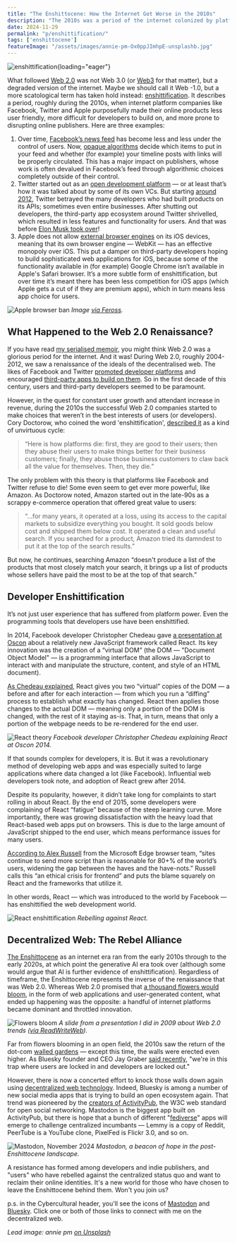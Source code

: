 ```yaml
---
title: "The Enshittocene: How the Internet Got Worse in the 2010s"
description: "The 2010s was a period of the internet colonized by platforms, which caused 'enshittification' of web products. Users and developers both suffered, but are fighting back now through the decentralized web."
date: 2024-11-29
permalink: "p/enshittification/"
tags: ['enshittocene']
featureImage: "/assets/images/annie-pm-Ox0ppJImhpE-unsplashb.jpg"
---
```


![enshittification](/assets/images/annie-pm-Ox0ppJImhpE-unsplashb.jpg){loading="eager"}

What followed [Web 2.0](/web20/) was not Web 3.0 (or [Web3](https://thenewstack.io/web3-stack-what-web-2-0-developers-need-to-know/) for that matter), but a degraded version of the internet. Maybe we should call it Web -1.0, but a more scatological term has taken hold instead: [enshittification](https://en.wikipedia.org/wiki/Enshittification). It describes a period, roughly during the 2010s, when internet platform companies like Facebook, Twitter and Apple purposefully made their online products less user friendly, more difficult for developers to build on, and more prone to disrupting online publishers. Here are three examples:

1. Over time, [Facebook’s news feed](/p/019-web20-summit-2006-lou-reed/) has become less and less under the control of users. Now, [opaque algorithms](https://ricmac.org/2018/03/28/millennials-social-networks/) decide which items to put in your feed and whether (for example) your timeline posts with links will be properly circulated. This has a major impact on publishers, whose work is often devalued in Facebook’s feed through algorithmic choices completely outside of their control.
2. Twitter started out as an [open development platform](/p/twitter-in-2007-the-open-platform/) — or at least that’s how it was talked about by some of its own VCs. But starting [around 2012](https://www.theverge.com/2012/7/9/3135406/twitter-api-open-closed-facebook-walled-garden), Twitter betrayed the many developers who had built products on its APIs; sometimes even entire businesses. After shutting out developers, the third-party app ecosystem around Twitter shrivelled, which resulted in less features and functionality for users. And that was before [Elon Musk took over](https://thenewstack.io/what-elon-musks-twitter-takeover-means-for-developers/)!
3. Apple does not allow [external browser engines](https://thenewstack.io/apples-browser-engine-ban-is-holding-back-web-app-innovation/) on its iOS devices, meaning that its own browser engine — WebKit — has an effective monopoly over iOS. This put a damper on third-party developers hoping to build sophisticated web applications for iOS, because some of the functionality available in (for example) Google Chrome isn’t available in Apple's Safari browser. It’s a more subtle form of enshittification, but over time it’s meant there has been less competition for iOS apps (which Apple gets a cut of if they are premium apps), which in turn means less app choice for users.

![Apple browser ban](/assets/images/apple-browser-ban.jpeg)
*Image [via Feross](https://twitter.com/feross/status/1439801611623174144/photo/1).*

## What Happened to the Web 2.0 Renaissance?

If you have read [my serialised memoir](/p/roadmap-bubbleblog/), you might think Web 2.0 was a glorious period for the internet. And it was! During Web 2.0, roughly 2004-2012, we saw a renaissance of the ideals of the decentralised web. The likes of Facebook and Twitter [promoted developer platforms](/p/twitter-in-2007-key-facts/) and encouraged [third-party apps to build on them](/p/internet-2007/). So in the first decade of this century, users and third-party developers seemed to be paramount. 

However, in the quest for constant user growth and attendant increase in revenue, during the 2010s the successful Web 2.0 companies started to make choices that weren’t in the best interests of users (or developers). Cory Doctorow, who coined the word 'enshittification', [described it](https://pluralistic.net/2023/01/21/potemkin-ai/#hey-guys) as a kind of unvirtuous cycle:

> “Here is how platforms die: first, they are good to their users; then they abuse their users to make things better for their business customers; finally, they abuse those business customers to claw back all the value for themselves. Then, they die.”

The only problem with this theory is that platforms like Facebook and Twitter refuse to die! Some even seem to get ever more powerful, like Amazon. As Doctorow noted, Amazon started out in the late-90s as a scrappy e-commerce operation that offered great value to users:

> “…for many years, it operated at a loss, using its access to the capital markets to subsidize everything you bought. It sold goods below cost and shipped them below cost. It operated a clean and useful search. If you searched for a product, Amazon tried its damndest to put it at the top of the search results.”
 
But now, he continues, searching Amazon “doesn't produce a list of the products that most closely match your search, it brings up a list of products whose sellers have paid the most to be at the top of that search.” 

## Developer Enshittification

It’s not just user experience that has suffered from platform power. Even the programming tools that developers use have been enshittified. 

In 2014, Facebook developer Christopher Chedeau gave [a presentation at Oscon](https://www.youtube.com/watch?v=tXeBZ3WujTs) about a relatively new JavaScript framework called React. Its key innovation was the creation of a “virtual DOM” (the DOM — "Document Object Model" — is a programming interface that allows JavaScript to interact with and manipulate the structure, content, and style of an HTML document).

[As Chedeau explained](https://thenewstack.io/after-a-decade-of-react-is-frontend-a-post-react-world-now/), React gives you two “virtual” copies of the DOM — a before and after for each interaction — from which you run a “diffing” process to establish what exactly has changed. React then applies those changes to the actual DOM — meaning only a portion of the DOM is changed, with the rest of it staying as-is. That, in turn, means that only a portion of the webpage needs to be re-rendered for the end user.

![React theory](/assets/images/06976199-react_2014_oscon.jpg)
*Facebook developer Christopher Chedeau explaining React at Oscon 2014.*

If that sounds complex for developers, it is. But it was a revolutionary method of developing web apps and was especially suited to large applications where data changed a lot (like Facebook). Influential web developers took note, and adoption of React grew after 2014.

Despite its popularity, however, it didn’t take long for complaints to start rolling in about React. By the end of 2015, some developers were complaining of React “fatigue” because of the steep learning curve. More importantly, there was growing dissatisfaction with the heavy load that React-based web apps put on browsers. This is due to the large amount of JavaScript shipped to the end user, which means performance issues for many users. 

[According to Alex Russell](https://infrequently.org/2022/12/performance-baseline-2023/) from the Microsoft Edge browser team, “sites continue to send more script than is reasonable for 80+% of the world’s users, widening the gap between the haves and the have-nots.” Russell calls this “an ethical crisis for frontend” and puts the blame squarely on React and the frameworks that utilize it. 

In other words, React — which was introduced to the world by Facebook — has enshittified the web development world.

![React enshittification](/assets/images/d39221bc-russell-react-2021.png)
*Rebelling against React.*

## Decentralized Web: The Rebel Alliance

[The Enshittocene](/enshittocene/) as an internet era ran from the early 2010s through to the early 2020s, at which point the generative AI era took over (although some would argue that AI is further evidence of enshittification). Regardless of timeframe, the Enshittocene represents the inverse of the renaissance that was Web 2.0. Whereas Web 2.0 promised that [a thousand flowers would bloom](https://www.theregister.com/2011/10/19/google_planning_upgrades_google/#:~:text=a%20thousand%20flowers%20bloom), in the form of web applications and user-generated content, what ended up happening was the opposite: a handful of internet platforms became dominant and throttled innovation.

![Flowers bloom](/assets/images/flowers-bloom.jpg)
*A slide from a presentation I did in 2009 about Web 2.0 trends ([via ReadWriteWeb](https://web.archive.org/web/20090521113602/http://www.readwriteweb.com/archives/linked_data_is_blooming_why_you_should_care.php)).*

Far from flowers blooming in an open field, the 2010s saw the return of the dot-com [walled gardens](/p/1997-netscape-crossware-vs-the-windows-web/) — except this time, the walls were erected even higher. As Bluesky founder and CEO Jay Graber [said recently](https://about.flipboard.com/fediverse/jay-graber/), "we're in this trap where users are locked in and developers are locked out."

However, there is now a concerted effort to knock those walls down again using [decentralized web technology](https://thenewstack.io/developers-mastodon-and-bluesky-want-your-twitter-bots/). Indeed, Bluesky is among a number of new social media apps that is trying to build an open ecosystem again. That trend was pioneered by the [creators of ActivityPub](https://thenewstack.io/the-creator-of-activitypub-on-whats-next-for-the-fediverse/), the W3C web standard for open social networking. Mastodon is the biggest app built on ActivityPub, but there is hope that a bunch of different "[fediverse](https://thenewstack.io/fediforum-showcases-new-fediverse-apps-and-developer-network/)" apps will emerge to challenge centralized incumbants — Lemmy is a copy of Reddit, PeerTube is a YouTube clone, PixelFed is Flickr 3.0, and so on.

![Mastodon, November 2024](/assets/images/mastodon-28nov2024-ricmac.jpg)
*Mastodon, a beacon of hope in the post-Enshittocene landscape.*

 A resistance has formed among developers and indie publishers, and "users" who have rebelled against the centralized status quo and want to reclaim their online identities. It's a new world for those who have chosen to leave the Enshittocene behind them. Won't you join us?

p.s. in the Cybercultural header, you'll see the icons of [Mastodon](https://mastodon.social/@ricmac) and [Bluesky](https://bsky.app/profile/ricmac.cybercultural.com). Click one or both of those links to connect with me on the decentralized web.

*Lead image: annie pm [on Unsplash](https://unsplash.com/photos/pink-and-white-heart-illustration-Ox0ppJImhpE)*
